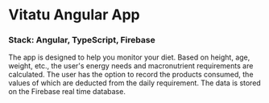 # Vitatu Angular App

### Stack: Angular, TypeScript, Firebase

The app is designed to help you monitor your diet. Based on height, age, weight, etc., the user's energy needs and macronutrient requirements are calculated. The user has the option to record the products consumed, the values of which are deducted from the daily requirement. The data is stored on the Firebase real time database.

